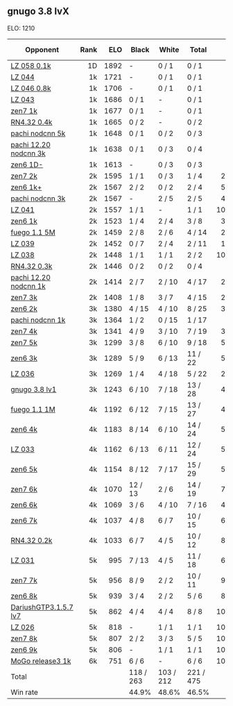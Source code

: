## gnugo 3.8 lvX ##

ELO: 1210

Opponent | Rank | ELO | Black | White | Total | Win rate
---------|-----:|----:|-------|-------|-------|-------:
[LZ 058 0.1k](LZ%20058%200.1k.md) | 1D | 1892 | - | 0 / 1 | 0 / 1 | 0.0%
[LZ 044](LZ%20044.md) | 1k | 1721 | - | 0 / 1 | 0 / 1 | 0.0%
[LZ 046 0.8k](LZ%20046%200.8k.md) | 1k | 1706 | - | 0 / 1 | 0 / 1 | 0.0%
[LZ 043](LZ%20043.md) | 1k | 1686 | 0 / 1 | - | 0 / 1 | 0.0%
[zen7 1k](zen7%201k.md) | 1k | 1677 | 0 / 1 | - | 0 / 1 | 0.0%
[RN4.32 0.4k](RN4.32%200.4k.md) | 1k | 1665 | 0 / 2 | - | 0 / 2 | 0.0%
[pachi nodcnn 5k](pachi%20nodcnn%205k.md) | 1k | 1648 | 0 / 1 | 0 / 2 | 0 / 3 | 0.0%
[pachi 12.20 nodcnn 3k](pachi%2012.20%20nodcnn%203k.md) | 1k | 1638 | 0 / 1 | 0 / 3 | 0 / 4 | 0.0%
[zen6 1D-](zen6%201D-.md) | 1k | 1613 | - | 0 / 3 | 0 / 3 | 0.0%
[zen7 2k](zen7%202k.md) | 2k | 1595 | 1 / 1 | 0 / 3 | 1 / 4 | 25.0%
[zen6 1k+](zen6%201k+.md) | 2k | 1567 | 2 / 2 | 0 / 2 | 2 / 4 | 50.0%
[pachi nodcnn 3k](pachi%20nodcnn%203k.md) | 2k | 1567 | - | 2 / 5 | 2 / 5 | 40.0%
[LZ 041](LZ%20041.md) | 2k | 1557 | 1 / 1 | - | 1 / 1 | 100.0%
[zen6 1k](zen6%201k.md) | 2k | 1523 | 1 / 4 | 2 / 4 | 3 / 8 | 37.5%
[fuego 1.1 5M](fuego%201.1%205M.md) | 2k | 1459 | 2 / 8 | 2 / 6 | 4 / 14 | 28.6%
[LZ 039](LZ%20039.md) | 2k | 1452 | 0 / 7 | 2 / 4 | 2 / 11 | 18.2%
[LZ 038](LZ%20038.md) | 2k | 1448 | 1 / 1 | 1 / 1 | 2 / 2 | 100.0%
[RN4.32 0.3k](RN4.32%200.3k.md) | 2k | 1446 | 0 / 2 | 0 / 2 | 0 / 4 | 0.0%
[pachi 12.20 nodcnn 1k](pachi%2012.20%20nodcnn%201k.md) | 2k | 1414 | 2 / 7 | 2 / 10 | 4 / 17 | 23.5%
[zen7 3k](zen7%203k.md) | 2k | 1408 | 1 / 8 | 3 / 7 | 4 / 15 | 26.7%
[zen6 2k](zen6%202k.md) | 3k | 1380 | 4 / 15 | 4 / 10 | 8 / 25 | 32.0%
[pachi nodcnn 1k](pachi%20nodcnn%201k.md) | 3k | 1364 | 1 / 2 | 0 / 15 | 1 / 17 | 5.9%
[zen7 4k](zen7%204k.md) | 3k | 1341 | 4 / 9 | 3 / 10 | 7 / 19 | 36.8%
[zen7 5k](zen7%205k.md) | 3k | 1299 | 3 / 8 | 6 / 10 | 9 / 18 | 50.0%
[zen6 3k](zen6%203k.md) | 3k | 1289 | 5 / 9 | 6 / 13 | 11 / 22 | 50.0%
[LZ 036](LZ%20036.md) | 3k | 1269 | 1 / 4 | 4 / 18 | 5 / 22 | 22.7%
[gnugo 3.8 lv1](gnugo%203.8%20lv1.md) | 3k | 1243 | 6 / 10 | 7 / 18 | 13 / 28 | 46.4%
[fuego 1.1 1M](fuego%201.1%201M.md) | 4k | 1192 | 6 / 12 | 7 / 15 | 13 / 27 | 48.1%
[zen6 4k](zen6%204k.md) | 4k | 1183 | 8 / 14 | 6 / 10 | 14 / 24 | 58.3%
[LZ 033](LZ%20033.md) | 4k | 1162 | 6 / 13 | 6 / 11 | 12 / 24 | 50.0%
[zen6 5k](zen6%205k.md) | 4k | 1154 | 8 / 12 | 7 / 17 | 15 / 29 | 51.7%
[zen7 6k](zen7%206k.md) | 4k | 1070 | 12 / 13 | 2 / 6 | 14 / 19 | 73.7%
[zen6 6k](zen6%206k.md) | 4k | 1069 | 3 / 6 | 4 / 10 | 7 / 16 | 43.8%
[zen6 7k](zen6%207k.md) | 4k | 1037 | 4 / 8 | 6 / 7 | 10 / 15 | 66.7%
[RN4.32 0.2k](RN4.32%200.2k.md) | 4k | 1033 | 6 / 7 | 4 / 5 | 10 / 12 | 83.3%
[LZ 031](LZ%20031.md) | 5k | 995 | 7 / 13 | 4 / 5 | 11 / 18 | 61.1%
[zen7 7k](zen7%207k.md) | 5k | 956 | 8 / 9 | 2 / 2 | 10 / 11 | 90.9%
[zen6 8k](zen6%208k.md) | 5k | 939 | 3 / 4 | 2 / 2 | 5 / 6 | 83.3%
[DariushGTP3.1.5.7 lv7](DariushGTP3.1.5.7%20lv7.md) | 5k | 862 | 4 / 4 | 4 / 4 | 8 / 8 | 100.0%
[LZ 026](LZ%20026.md) | 5k | 818 | - | 1 / 1 | 1 / 1 | 100.0%
[zen7 8k](zen7%208k.md) | 5k | 807 | 2 / 2 | 3 / 3 | 5 / 5 | 100.0%
[zen6 9k](zen6%209k.md) | 5k | 806 | - | 1 / 1 | 1 / 1 | 100.0%
[MoGo release3 1k](MoGo%20release3%201k.md) | 6k | 751 | 6 / 6 | - | 6 / 6 | 100.0%
Total | | | 118 / 263 | 103 / 212 | 221 / 475 | 
Win rate| | | 44.9% | 48.6% | 46.5% | 

